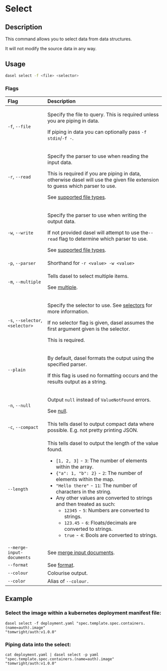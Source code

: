 # Select

## Description

This command allows you to select data from data structures.

It will not modify the source data in any way.

## Usage

```bash
dasel select -f <file> <selector>
```

### Flags

<table>
  <thead>
    <tr>
      <th style="text-align:left">Flag</th>
      <th style="text-align:left">Description</th>
    </tr>
  </thead>
  <tbody>
    <tr>
      <td style="text-align:left"><code>-f</code>, <code>--file</code>
      </td>
      <td style="text-align:left">
        <p>Specify the file to query. This is required unless you are piping in data.</p>
        <p>If piping in data you can optionally pass <code>-f stdin</code>/<code>-f -</code>.</p>
      </td>
    </tr>
    <tr>
      <td style="text-align:left"><code>-r</code>, <code>--read</code>
      </td>
      <td style="text-align:left">
        <p>Specify the parser to use when reading the input data.</p>
        <p>This is required if you are piping in data, otherwise dasel will use the
          given file extension to guess which parser to use.</p>
        <p>See <a href="supported-file-types.md">supported file types</a>.</p>
      </td>
    </tr>
    <tr>
      <td style="text-align:left"><code>-w</code>, <code>--write</code>
      </td>
      <td style="text-align:left">
        <p>Specify the parser to use when writing the output data.</p>
        <p>If not provided dasel will attempt to use the<code>--read</code> flag to
          determine which parser to use.</p>
        <p>See <a href="supported-file-types.md">supported file types</a>.</p>
      </td>
    </tr>
    <tr>
      <td style="text-align:left"><code>-p</code>, <code>--parser</code>
      </td>
      <td style="text-align:left">Shorthand for <code>-r &lt;value&gt; -w &lt;value&gt;</code>
      </td>
    </tr>
    <tr>
      <td style="text-align:left"><code>-m</code>, <code>--multiple</code>
      </td>
      <td style="text-align:left">
        <p>Tells dasel to select multiple items.</p>
        <p>See <a href="flags/multiple.md">multiple</a>.</p>
      </td>
    </tr>
    <tr>
      <td style="text-align:left"><code>-s</code>, <code>--selector</code>, <code>&lt;selector&gt;</code>
      </td>
      <td style="text-align:left">
        <p>Specify the selector to use. See <a href="../selectors/introduction.md">selectors</a> for
          more information.</p>
        <p>If no selector flag is given, dasel assumes the first argument given is
          the selector.</p>
        <p>This is required.</p>
      </td>
    </tr>
    <tr>
      <td style="text-align:left"><code>--plain</code>
      </td>
      <td style="text-align:left">
        <p>By default, dasel formats the output using the specified parser.</p>
        <p>If this flag is used no formatting occurs and the results output as a
          string.</p>
      </td>
    </tr>
    <tr>
      <td style="text-align:left"><code>-n</code>, <code>--null</code>
      </td>
      <td style="text-align:left">
        <p>Output <code>null</code> instead of <code>ValueNotFound</code> errors.</p>
        <p>See <a href="flags/null.md">null</a>.</p>
      </td>
    </tr>
    <tr>
      <td style="text-align:left"><code>-c</code>, <code>--compact</code>
      </td>
      <td style="text-align:left">This tells dasel to output compact data where possible. E.g. not pretty
        printing JSON.</td>
    </tr>
    <tr>
      <td style="text-align:left"><code>--length</code>
      </td>
      <td style="text-align:left">
        <p>This tells dasel to output the length of the value found.</p>
        <ul>
          <li><code>[1, 2, 3]</code> - <code>3</code>: The number of elements within the
            array.</li>
          <li><code>{&quot;a&quot;: 1, &quot;b&quot;: 2}</code> - <code>2</code>: The
            number of elements within the map.</li>
          <li><code>&quot;Hello there&quot;</code> - <code>11</code>: The number of characters
            in the string.</li>
          <li>Any other values are converted to strings and then treated as such:
            <ul>
              <li><code>12345</code> - <code>5</code>: Numbers are converted to strings.</li>
              <li><code>123.45</code> - <code>6</code>: Floats/decimals are converted to strings.</li>
              <li><code>true</code> - <code>4</code>: Bools are converted to strings.</li>
            </ul>
          </li>
        </ul>
      </td>
    </tr>
    <tr>
      <td style="text-align:left"><code>--merge-input-documents</code>
      </td>
      <td style="text-align:left">See <a href="flags/merge-input-documents.md">merge input documents</a>.</td>
    </tr>
    <tr>
      <td style="text-align:left"><code>--format</code>
      </td>
      <td style="text-align:left">See <a href="flags/format.md">format</a>.</td>
    </tr>
    <tr>
      <td style="text-align:left"><code>--colour</code>
      </td>
      <td style="text-align:left">Colourise output.</td>
    </tr>
    <tr>
      <td style="text-align:left"><code>--color</code>
      </td>
      <td style="text-align:left">Alias of <code>--colour.</code>
      </td>
    </tr>
  </tbody>
</table>

## Example

### **Select the image within a kubernetes deployment manifest file:**

```text
dasel select -f deployment.yaml "spec.template.spec.containers.(name=auth).image"
"tomwright/auth:v1.0.0"
```

### **Piping data into the select:**

```text
cat deployment.yaml | dasel select -p yaml "spec.template.spec.containers.(name=auth).image"
"tomwright/auth:v1.0.0"
```

